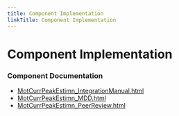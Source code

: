 ```yaml
---
title: Component Implementation
linkTitle: Component Implementation
---
```


# Component Implementation
### Component Documentation

- [MotCurrPeakEstimn_IntegrationManual.html](doc/MotCurrPeakEstimn_IntegrationManual.html)
- [MotCurrPeakEstimn_MDD.html](doc/MotCurrPeakEstimn_MDD.html)
- [MotCurrPeakEstimn_PeerReview.html](doc/MotCurrPeakEstimn_PeerReview.html)

